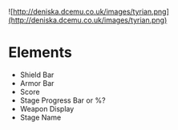 ![http://deniska.dcemu.co.uk/images/tyrian.png](http://deniska.dcemu.co.uk/images/tyrian.png)

# Elements #
  * Shield Bar
  * Armor Bar
  * Score
  * Stage Progress Bar or %?
  * Weapon Display
  * Stage Name